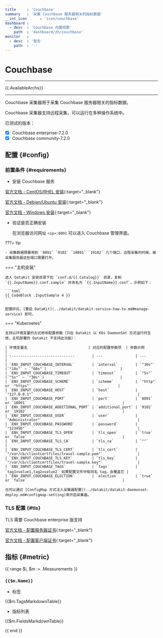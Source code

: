 ```yaml
---
title     : 'Couchbase'
summary   : '采集 Couchbase 服务器相关的指标数据'
__int_icon      : 'icon/couchbase'
dashboard :
  - desc  : 'Couchbase 内置视图'
    path  : 'dashboard/zh/couchbase'
monitor   :
  - desc  : '暂无'
    path  : '-'
---
```


<!-- markdownlint-disable MD025 -->
# Couchbase
<!-- markdownlint-enable -->
---

{{.AvailableArchs}}

---

Couchbase 采集器用于采集 Couchbase 服务器相关的指标数据。

Couchbase 采集器支持远程采集，可以运行在多种操作系统中。

已测试的版本：

- [x] Couchbase enterprise-7.2.0
- [x] Couchbase community-7.2.0

## 配置 {#config}

### 前置条件 {#requirements}

- 安装 Couchbase 服务
  
[官方文档 - CentOS/RHEL 安装](https://docs.couchbase.com/server/current/install/install-intro.html){:target="_blank"}

[官方文档 - Debian/Ubuntu 安装](https://docs.couchbase.com/server/current/install/ubuntu-debian-install.html){:target="_blank"}

[官方文档 - Windows 安装](https://docs.couchbase.com/server/current/install/install-package-windows.html){:target="_blank"}

- 验证是否正确安装

  在浏览器访问网址 `<ip>:8091` 可以进入 Couchbase 管理界面。

<!-- markdownlint-disable MD046 -->
???+ tip

    - 采集数据需要用到 `8091` `9102` `18091` `19102` 几个端口，远程采集的时候，被采集服务器这些端口需要打开。
<!-- markdownlint-enable -->

<!-- markdownlint-disable MD046 -->
=== "主机安装"

    进入 DataKit 安装目录下的 `conf.d/{{.Catalog}}` 目录，复制 `{{.InputName}}.conf.sample` 并命名为 `{{.InputName}}.conf`。示例如下：
    
    ```toml
    {{ CodeBlock .InputSample 4 }}
    ```

    配置好后，[重启 DataKit](../datakit/datakit-service-how-to.md#manage-service) 即可。

=== "Kubernetes"

    支持以环境变量的方式修改配置参数（只在 Datakit 以 K8s DaemonSet 方式运行时生效，主机部署的 Datakit 不支持此功能）：

    | 环境变量名                            | 对应的配置参数项  | 参数示例                                                     |
    | :-----------------------------        | ---               | ---                                                          |
    | `ENV_INPUT_COUCHBASE_INTERVAL`        | `interval`        | `"30s"` (`"10s"` ~ `"60s"`)                                  |
    | `ENV_INPUT_COUCHBASE_TIMEOUT`         | `timeout`         | `"5s"`  (`"5s"` ~ `"30s"`)                                   |
    | `ENV_INPUT_COUCHBASE_SCHEME`          | `scheme`          | `"http"` or `"https"`                                        |
    | `ENV_INPUT_COUCHBASE_HOST`            | `host`            | `"127.0.0.1"`                                                |
    | `ENV_INPUT_COUCHBASE_PORT`            | `port`            | `8091` or `18091`                                            |
    | `ENV_INPUT_COUCHBASE_ADDITIONAL_PORT` | `additional_port` | `9102` or `19102`                                            |
    | `ENV_INPUT_COUCHBASE_USER`            | `user`            | `"Administrator"`                                            |
    | `ENV_INPUT_COUCHBASE_PASSWORD`        | `password`        | `"123456"`                                                   |
    | `ENV_INPUT_COUCHBASE_TLS_OPEN`        | `tls_open`        | `true` or `false`                                            |
    | `ENV_INPUT_COUCHBASE_TLS_CA`          | `tls_ca`          | `""`                                                         |
    | `ENV_INPUT_COUCHBASE_TLS_CERT`        | `tls_cert`        | `"/var/cb/clientcertfiles/travel-sample.pem"`                |
    | `ENV_INPUT_COUCHBASE_TLS_KEY`         | `tls_key`         | `"/var/cb/clientcertfiles/travel-sample.key"`                |
    | `ENV_INPUT_COUCHBASE_TAGS`            | `tags`            | `tag1=value1,tag2=value2` 如果配置文件中有同名 tag，会覆盖它 |
    | `ENV_INPUT_COUCHBASE_ELECTION`        | `election`        | `true` or `false`                                            |

    也可以通过 [ConfigMap 方式注入采集器配置](../datakit/datakit-daemonset-deploy.md#configmap-setting)来开启采集器。

<!-- markdownlint-enable -->

### TLS 配置 {#tls}

TLS 需要 Couchbase enterprise 版支持

[官方文档 - 配置服务器证书](https://docs.couchbase.com/server/current/manage/manage-security/configure-server-certificates.html){:target="_blank"}

[官方文档 - 配置客户端证书](https://docs.couchbase.com/server/current/manage/manage-security/configure-client-certificates.html){:target="_blank"}

## 指标 {#metric}

{{ range $i, $m := .Measurements }}

### `{{$m.Name}}`

- 标签

{{$m.TagsMarkdownTable}}

- 指标列表

{{$m.FieldsMarkdownTable}}

{{ end }}

